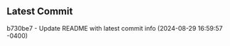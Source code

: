 
## Latest Commit
b730be7 - Update README with latest commit info (2024-08-29 16:59:57 -0400) <Yunxi-Zhou>
